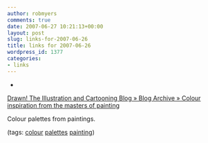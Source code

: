 ```yaml
---
author: robmyers
comments: true
date: 2007-06-27 10:21:13+00:00
layout: post
slug: links-for-2007-06-26
title: links for 2007-06-26
wordpress_id: 1377
categories:
- links
---
```


  

  *   


[Drawn! The Illustration and Cartooning Blog » Blog Archive » Colour inspiration from the masters of painting](http://drawn.ca/2007/06/26/colour-inspiration-from-the-masters-of-painting/)

  


Colour palettes from paintings.

  


(tags: [colour](http://del.icio.us/robmyers/colour) [palettes](http://del.icio.us/robmyers/palettes) [painting](http://del.icio.us/robmyers/painting))

  

  
  


